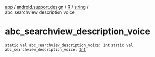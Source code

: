 [app](../../../index.md) / [android.support.design](../../index.md) / [R](../index.md) / [string](index.md) / [abc_searchview_description_voice](./abc_searchview_description_voice.md)

# abc_searchview_description_voice

`static val abc_searchview_description_voice: `[`Int`](https://kotlinlang.org/api/latest/jvm/stdlib/kotlin/-int/index.html)
`static val abc_searchview_description_voice: `[`Int`](https://kotlinlang.org/api/latest/jvm/stdlib/kotlin/-int/index.html)